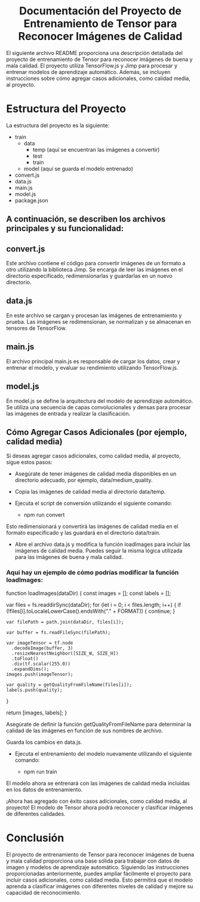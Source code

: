 
# <div align="center">Documentación del Proyecto de Entrenamiento de Tensor para Reconocer Imágenes de Calidad</div>

<!-- <div align="center"> -->
El siguiente archivo README proporciona una descripción detallada del proyecto de entrenamiento de Tensor para reconocer imágenes de buena y mala calidad. El proyecto utiliza TensorFlow.js y Jimp para procesar y entrenar modelos de aprendizaje automático. Además, se incluyen instrucciones sobre cómo agregar casos adicionales, como calidad media, al proyecto.
<!-- </div> -->

# Estructura del Proyecto
La estructura del proyecto es la siguiente:

- train
  - data
    - temp (aquí se encuentran las imágenes a convertir)
    - test
    - train
  - model (aquí se guarda el modelo entrenado)
- convert.js
- data.js
- main.js
- model.js
- package.json

## A continuación, se describen los archivos principales y su funcionalidad:

## convert.js

Este archivo contiene el código para convertir imágenes de un formato a otro utilizando la biblioteca Jimp. Se encarga de leer las imágenes en el directorio especificado, redimensionarlas y guardarlas en un nuevo directorio.

## data.js
En este archivo se cargan y procesan las imágenes de entrenamiento y prueba. Las imágenes se redimensionan, se normalizan y se almacenan en tensores de TensorFlow.

## main.js
El archivo principal main.js es responsable de cargar los datos, crear y entrenar el modelo, y evaluar su rendimiento utilizando TensorFlow.js.

## model.js
En model.js se define la arquitectura del modelo de aprendizaje automático. Se utiliza una secuencia de capas convolucionales y densas para procesar las imágenes de entrada y realizar la clasificación.

 ## Cómo Agregar Casos Adicionales (por ejemplo, calidad media)

Si deseas agregar casos adicionales, como calidad media, al proyecto, sigue estos pasos:

- Asegúrate de tener imágenes de calidad media disponibles en un directorio adecuado, por ejemplo, data/medium_quality.

- Copia las imágenes de calidad media al directorio data/temp.

- Ejecuta el script de conversión utilizando el siguiente comando:

   * npm run convert 

Esto redimensionará y convertirá las imágenes de calidad media en el formato especificado y las guardará en el directorio data/train.

- Abre el archivo data.js y modifica la función loadImages para incluir las imágenes de calidad media. Puedes seguir la misma lógica utilizada para las imágenes de buena y mala calidad.

### Aquí hay un ejemplo de cómo podrías modificar la función loadImages:

function loadImages(dataDir) {
  const images = [];
  const labels = [];

  var files = fs.readdirSync(dataDir);
  for (let i = 0; i < files.length; i++) {
    if (!files[i].toLocaleLowerCase().endsWith("." + FORMAT)) {
      continue;
    }

    var filePath = path.join(dataDir, files[i]);

    var buffer = fs.readFileSync(filePath);

    var imageTensor = tf.node
      .decodeImage(buffer, 3)
      .resizeNearestNeighbor([SIZE_W, SIZE_H])
      .toFloat()
      .div(tf.scalar(255.0))
      .expandDims();
    images.push(imageTensor);

    var quality = getQualityFromFileName(files[i]);
    labels.push(quality);
  }

  return [images, labels];
}

Asegúrate de definir la función getQualityFromFileName para determinar la calidad de las imágenes en función de sus nombres de archivo.

Guarda los cambios en data.js.

- Ejecuta el entrenamiento del modelo nuevamente utilizando el siguiente comando:

  * npm run train 

El modelo ahora se entrenará con las imágenes de calidad media incluidas en los datos de entrenamiento.

¡Ahora has agregado con éxito casos adicionales, como calidad media, al proyecto! El modelo de Tensor ahora podrá reconocer y clasificar imágenes de diferentes calidades.

# Conclusión
El proyecto de entrenamiento de Tensor para reconocer imágenes de buena y mala calidad proporciona una base sólida para trabajar con datos de imagen y modelos de aprendizaje automático. Siguiendo las instrucciones proporcionadas anteriormente, puedes ampliar fácilmente el proyecto para incluir casos adicionales, como calidad media. Esto permitirá que el modelo aprenda a clasificar imágenes con diferentes niveles de calidad y mejore su capacidad de reconocimiento.
